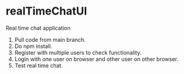 # realTimeChatUI

Real time chat application

1. Pull code from main branch.
2. Do npm install.
3. Register with multiple users to check functionality.
4. Login with one user on browser and other user on other browser.
5. Test real time chat.
